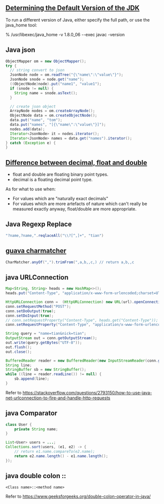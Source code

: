 ## [Determining the Default Version of the JDK](https://docs.oracle.com/javase/8/docs/technotes/guides/install/mac_jdk.html#A1096875)

To run a different version of Java, either specify the full path, or use the java_home tool:

% /usr/libexec/java_home -v 1.8.0_06 --exec javac -version

## Java json

```Java
ObjectMapper om = new ObjectMapper();
try {
  // string convert to json
  JsonNode node = om.readTree("{\"name\":\"value\"}");
  JsonNode snode = node.get("name");
  ((ObjectNode)node).put("name1", "value1");
  if (snode != null) {
    String name = snode.asText();
  }

  // create json object
  ArrayNode nodes = om.createArrayNode();
  ObjectNode data = om.createObjectNode();
  data.put("name", "tom");
  data.put("names", "[{\"name\":\"value\"}]");
  nodes.add(data);
  Iterator<JsonNode> it = nodes.iterator();
  Iterator<JsonNode> names = data.get("names").iterator();
} catch (Exception e) {
}
```

## [Difference between decimal, float and double](https://stackoverflow.com/questions/618535/difference-between-decimal-float-and-double-in-net)

* float and double are floating binary point types.
* decimal is a floating decimal point type. 

As for what to use when:

* For values which are "naturally exact decimals" 
* For values which are more artefacts of nature which can't really be measured exactly anyway, float/double are more appropriate. 

## Java Regexp Replace

```Java
"?name,?name,".reqlaceAll("\\?[^,]+", "tian")
```

## [guava charmatcher](https://github.com/google/guava/wiki/StringsExplained#charmatcher)

```Java
CharMatcher.anyOf(",").trimFrom(",a,b,,c,) // return a,b,,c
```

## java URLConnection

```java
Map<String, String> heads = new HashMap<>();
heads.put("Content-Type", "application/x-www-form-urlencoded;charset=UTF-8");

HttpURLConnection conn =  (HttpURLConnection) new URL(url).openConnection();
conn.setRequestMethod("POST");
conn.setDoOutput(true);
conn.setDoInput(true);
// conn.setRequestProperty("Content-Type", heads.get("Content-Type")); // get null, why? key?!
conn.setRequestProperty("Content-Type", "application/x-www-form-urlencoded;charset=UTF-8");

String query = "name=tian&nick=tian";
OutputStream out = conn.getOutputStream();
out.write(query.getBytes("UTF-8"));
out.flush();
out.close();

BufferedReader reader = new BufferedReader(new InputStreamReader(conn.getInputStream()));
String line;
StringBuffer sb = new StringBuffer();
while ((line = reader.readLine()) != null) {
    sb.append(line);
}
```

Refer to https://stackoverflow.com/questions/2793150/how-to-use-java-net-urlconnection-to-fire-and-handle-http-requests

## java Comparator

```java
class User {
    private String name;
}

List<User> users = ...;
Collections.sort(users, (e1, e2) -> {
    // return e1.name.compareTo(e2.name);
    return e2.name.length() - e1.name.length();
});
```

## java double colon ::

```
<Class name>::<method name>
```

Refer to https://www.geeksforgeeks.org/double-colon-operator-in-java/

